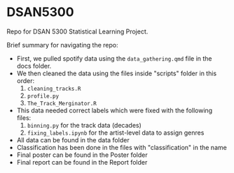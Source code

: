# DSAN5300

Repo for DSAN 5300 Statistical Learning Project.

Brief summary for navigating the repo:

- First, we pulled spotify data using the `data_gathering.qmd` file in the docs folder.
- We then cleaned the data using the files inside "scripts" folder in this order:
  1. `cleaning_tracks.R`
  2. `profile.py`
  3. `The_Track_Merginator.R`
- This data needed correct labels which were fixed with the following files:
  1. `binning.py` for the track data (decades)
  2. `fixing_labels.ipynb` for the artist-level data to assign genres
- All data can be found in the data folder
- Classification has been done in the files with "classification" in the name
- Final poster can be found in the Poster folder
- Final report can be found in the Report folder